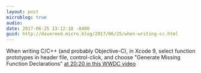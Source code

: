 ```yaml
---
layout: post
microblog: true
audio: 
date: 2017-06-25 13:12:18 -0400
guid: http://davereed.micro.blog/2017/06/25/when-writing-cc.html
---
```

When writing C/C++ (and probably Objective-C), in Xcode 9, select function prototypes in header file, control-click, and choose "Generate Missing Function Declarations" [at 20:20 in this WWDC video](https://developer.apple.com/videos/play/wwdc2017/411)
